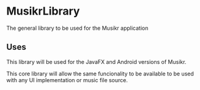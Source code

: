 # MusikrLibrary
The general library to be used for the Musikr application

## Uses
This library will be used for the JavaFX and Android versions of Musikr.

This core library will allow the same funcionality to be available to be used with any UI implementation or music file source.
